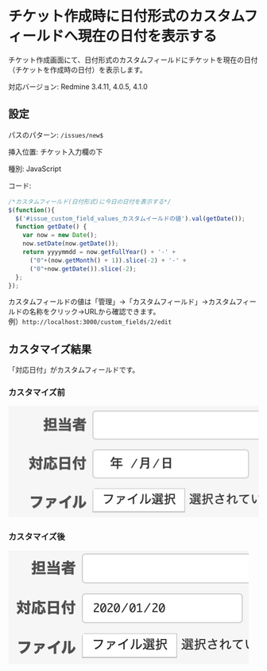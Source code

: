 # チケット作成時に日付形式のカスタムフィールドへ現在の日付を表示する

チケット作成画面にて、日付形式のカスタムフィールドにチケットを現在の日付（チケットを作成時の日付）を表示します。

対応バージョン: Redmine 3.4.11, 4.0.5, 4.1.0

## 設定

パスのパターン: `/issues/new$`

挿入位置: チケット入力欄の下

種別: JavaScript

コード:

``` javascript
/*カスタムフィールド(日付形式)に今日の日付を表示する*/
$(function(){ 
  $('#issue_custom_field_values_カスタムイールドの値').val(getDate());
  function getDate() {
    var now = new Date();
    now.setDate(now.getDate());
    return yyyymmdd = now.getFullYear() + '-' +
      ("0"+(now.getMonth() + 1)).slice(-2) + '-' +
      ("0"+now.getDate()).slice(-2);
  };
});
```

カスタムフィールドの値は「管理」→「カスタムフィールド」→カスタムフィールドの名称をクリック→URLから確認できます。  
例）`http://localhost:3000/custom_fields/2/edit`

## カスタマイズ結果

「対応日付」がカスタムフィールドです。

### カスタマイズ前
![](date-before.png)

### カスタマイズ後
![](date-after.png)